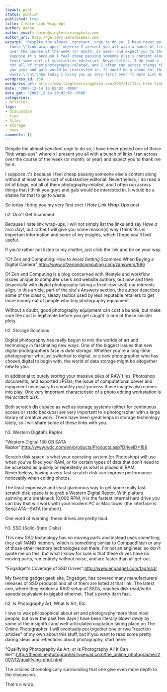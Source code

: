 ```yaml
---
layout: post
status: publish
published: true
title: I Hate Link Wrap-Ups
author: Aaron
author_email: aaron@singleservingphoto.com
author_url: http://gallery.aaronbieber.com
excerpt: "Despite the almost _constant_ urge to do so, I have never posted one of
  those \"link wrap-ups\" wherein I present you all with a bunch of links I ran across
  over the course of the week (or month, or year) and expect you to thank me for it.\r\n\r\nI
  suppose it's because I feel cheap passing someone else's content along without at
  least some sort of substantive editorial. Nevertheless, I do read a _lot_ of blogs,
  not all of them photography-related, and I often run across things that I think
  you guys and gals would be interested in. It would be a shame for that to go to
  waste.\r\n\r\nSo today I bring you my very first ever *I Hate Link Wrap-Ups* post."
wordpress_id: 159
wordpress_url: http://www.singleservingphoto.com/2007/12/14/i-hate-link-wrap-ups/
date: '2007-12-14 16:02:02 -0500'
date_gmt: '2007-12-14 20:02:02 -0500'
categories:
- Articles
tags:
- discussion
- tips
- Sites
- storage
- news
comments: []
---
```

Despite the almost _constant_ urge to do so, I have never posted one
of those "link wrap-ups" wherein I present you all with a bunch of links
I ran across over the course of the week (or month, or year) and expect
you to thank me for it.

I suppose it's because I feel cheap passing someone else's content along
without at least some sort of substantive editorial. Nevertheless, I do
read a _lot_ of blogs, not all of them photography-related, and I
often run across things that I think you guys and gals would be
interested in. It would be a shame for that to go to waste.

So today I bring you my very first ever *I Hate Link Wrap-Ups*
post.<span id="more"></span><span id="more-159"></span>

h2. Don't Get Scammed

Because I hate link wrap-ups, I will not simply list the links and say
_Have a nice day!_, but rather I will give you some reason(s) why I
think this is important information and some of my insights, which I
hope you'll find useful.

If you'd rather not listen to my chatter, just click the link and be on
your way.

"Of Zen and Computing: How to Avoid Getting Scammed When Buying a
Digital Camera":http://www.ofzenandcomputing.com/zanswers/996

Of Zen and Computing is a blog concerned with lifestyle and workflow
issues unique to computer users and website authors, but now and then
(especially with digital photography taking a front-row seat) our
interests align. In this article, part of the site's Answers section,
the author describes some of the classic, sleazy tactics used by less
reputable retailers to get more money out of people who buy photography
equipment.

Without a doubt, good photography equipment can cost a bundle, but make
sure the cost is legitimate before you get caught in one of these
sinister plots.

h2. Storage Solutions

Digital photography has really begun to mix the worlds of art and
technology in fascinating new ways. One of the biggest issues that new
digital photographers face is _data storage_. Whether you're a
long-time photographer who just switched to digital, or a new
photographer who has chosen digital to begin with, the world of data
storage might be altogether new to you.

In additional to purely _storing_ your massive piles of RAW files,
Photoshop documents, and exported JPEGs, the issue of computational
power and equipment necessary to smoothly post-process those images also
comes into play. One very important characteristic of a photo editing
workstation is the _scratch disk_.

Both scratch disk space as well as storage systems (either for
continuous access or static backups) are very important to a
photographer with a large library of creative work. There have been
great leaps in storage technology lately, so I will share some of these
links with you.

h3. Western Digital's Raptor

"Western Digital 150 GB SATA
Raptor":http://www.wdc.com/en/products/Products.asp?DriveID=189

Scratch disk space is what your operating system (or Photoshop) will use
when you've filled your RAM, or for certain types of data that don't
need to be accessed as quickly or repeatedly as what is placed in RAM.
Nevertheless, having a very fast scratch disk can improve performance
noticeably when editing photos.

The least expensive and least glamorous way to get some really fast
scratch disk space is to grab a Western Digital Raptor. With platters
spinning at a breakneck 10,000 RPM, it is the fastest internal hard
drive you can buy that will work with your modern PC or Mac tower (the
interface is Serial ATA--SATA for short).

One word of warning: these drives are pretty loud.

h3. SSD (Solid-State Disks)

This new SSD technology has no moving parts and instead uses something
they call NAND memory, which is something similar to CompactFlash or any
of those other memory technologies out there. I'm not an engineer, so
don't quote me on this, but what I know for sure is that these drives
have no moving parts, run entirely without noise, and are faster than
all get-out.

"Engadget's Coverage of SSD Drives":http://www.engadget.com/tag/ssd/

My favorite gadget geek site, Engadget, has covered many manufacturers'
releases of SSD products and all of them are listed at that link. The
latest one, where they explore a RAID setup of SSDs, reaches disk
read/write speeds equivalent to gigabit ethernet. That's pretty darn
fast.

h2. Is Photography Art, What Is Art, Etc.

I love to wax philosophical about art and photography more than most
people, but over the past few days I have been literally _blown away_
by some of the insightful and well-articulated cogitation taking place
on The Online Photographer. I will eventually put together one or two
"reaction articles" of my own about this stuff, but if you want to read
some pretty daring ideas and reflections about photography, start here:

"Qualifying Photography As Art, or Is Photography All It Can
Be?":http://theonlinephotographer.typepad.com/the_online_photographer/2007/12/qualifying-phot.html

The articles chronologically surrounding that one give even more depth
to the discussion.

That's a wrap.
